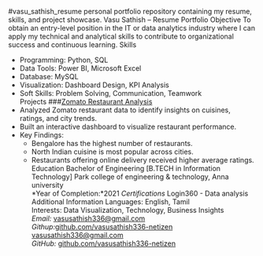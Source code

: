 #vasu_sathish_resume
personal portfolio repository containing my resume, skills, and project showcase.
Vasu Sathish – Resume Portfolio
Objective
To obtain an entry-level position in the IT or data analytics industry where I can apply my technical and analytical skills to contribute to organizational success and continuous learning.
Skills
- Programming: Python, SQL  
- Data Tools: Power BI, Microsoft Excel  
- Database: MySQL  
- Visualization: Dashboard Design, KPI Analysis  
- Soft Skills: Problem Solving, Communication, Teamwork  
Projects
###[Zomato Restaurant Analysis](https://github.com/vasusathish336-netizen/Zomato_Restaurant_Analysis)
- Analyzed Zomato restaurant data to identify insights on cuisines, ratings, and city trends.  
- Built an interactive dashboard to visualize restaurant performance.  
- Key Findings:  
  - Bengalore has the highest number of restaurants.  
  - North Indian cuisine is most popular across cities.  
  - Restaurants offering online delivery received higher average ratings.
Education
 Bachelor of Engineering [B.TECH in Information Technology] 
 Park college of engineering & technology, Anna university  
 *Year of Completion:*2021
 *Certifications*
  Login360 - Data analysis
Additional Information
 Languages: English, Tamil  
 Interests: Data Visualization, Technology, Business Insights  
*Email:* vasusathish336@gmail.com
*Githup:*[github.com/vasusathish336-netizen](https://githup.com/vasusathish336-netizen)
vasusathish336@gmail.com  
*GitHub:* 
[github.com/vasusathish336-netizen](https://github.com/vasusathish336-netizen)
